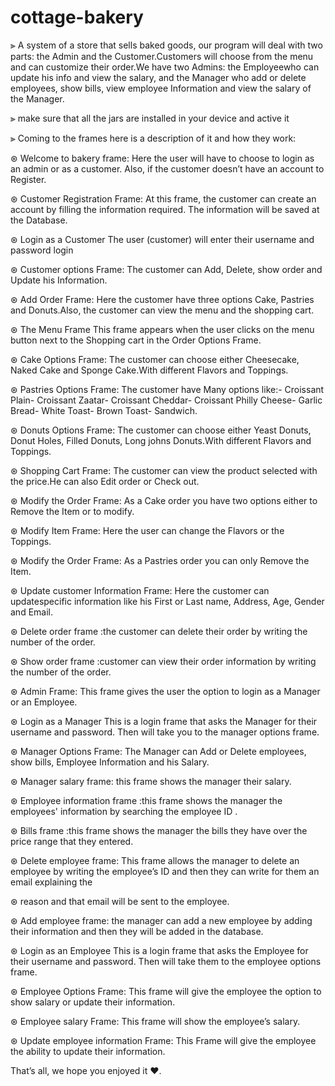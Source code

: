 # cottage-bakery
⫸ A system of a store that sells baked goods, our program will deal with two parts: the Admin and the Customer.Customers will choose from the menu 
and can customize their order.We have two Admins: the Employeewho can update his info and view the salary, and the Manager who add or delete employees, show bills, view employee Information and view the salary of the Manager.

⫸ make sure that all the jars are installed in your device and active it


⫸ Coming to the frames here is a description of it and how they work:

⊛ Welcome to bakery frame: Here the user will have to choose to login as an admin or as a customer. Also, if the customer doesn’t have an account to Register.

⊛ Customer Registration Frame: At this frame, the customer can create an account by filling the information required. The information will be saved at the Database.

⊛ Login as a Customer The user (customer) will enter their username and password login

⊛ Customer options Frame: The customer can Add, Delete, show order and Update his Information.

⊛ Add Order Frame: Here the customer have three options Cake, Pastries and Donuts.Also, the customer can view the menu and the shopping cart.

⊛ The Menu Frame This frame appears when the user clicks on the menu button next to the  Shopping cart in the Order Options Frame.

⊛ Cake Options Frame: The customer can choose either Cheesecake, Naked Cake and Sponge Cake.With different Flavors and Toppings.

⊛ Pastries Options Frame: The customer have Many options like:- Croissant Plain- Croissant Zaatar- Croissant Cheddar- Croissant Philly Cheese- Garlic Bread- White Toast- Brown Toast- Sandwich.

⊛ Donuts Options Frame: The customer can choose either Yeast Donuts, Donut Holes, Filled Donuts, Long johns Donuts.With different Flavors and Toppings.

⊛ Shopping Cart Frame: The customer can view the product selected with the price.He can also Edit order or Check out.

⊛ Modify the Order Frame: As a Cake order you have two options either to Remove the Item or to modify.

⊛ Modify Item Frame: Here the user can change the Flavors or the Toppings.

⊛ Modify the Order Frame: As a Pastries order you can only Remove the Item.

⊛ Update customer Information Frame: Here the customer can updatespecific information like his First or Last name, Address, Age, Gender and Email.

⊛ Delete order frame :the customer can delete their order by writing the number of the order.

⊛ Show order frame :customer can view their order information by writing the number of the order.

⊛ Admin Frame: This frame gives the user the option to login as a Manager or an Employee.

⊛ Login as a Manager This is a login frame that asks the Manager for their username and password. Then will take you to the manager options frame.

⊛ Manager Options Frame: The Manager can Add or Delete employees, show bills, Employee Information and his Salary.

⊛ Manager salary frame: this frame shows the manager their salary.

⊛ Employee information frame :this frame shows the manager the employees' information by searching the employee ID .

⊛ Bills frame :this frame shows the manager the bills they have over the price range that they entered.

⊛ Delete employee frame: This frame allows the manager to delete an employee by writing the employee’s ID and then they can write for them an email explaining the

⊛ reason and that email will be sent to the employee.

⊛ Add employee frame: the manager can add a new employee by adding their information and then they will be added in the database.

⊛ Login as an Employee This is a login frame that asks the Employee for their username and password. Then will take them to the employee options frame.

⊛ Employee Options Frame: This frame will give the employee the option to show salary or update their information.

⊛ Employee salary Frame: This frame will show the employee’s salary.

⊛ Update employee information Frame: This Frame will give the employee the ability to update their information.

That’s all, we hope you enjoyed it ❤️. 
